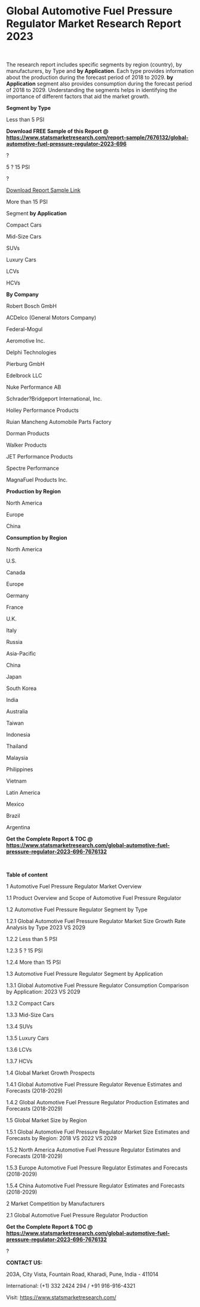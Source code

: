 <h1>Global Automotive Fuel Pressure Regulator Market Research Report 2023</h1><br/><p>The research report includes specific segments by region (country), by manufacturers, by Type and <strong>by Application</strong>. Each type provides information about the production during the forecast period of 2018 to 2029. <strong>by Application</strong> segment also provides consumption during the forecast period of 2018 to 2029. Understanding the segments helps in identifying the importance of different factors that aid the market growth.</p>
 
 
 
 <p><strong>Segment by Type</strong></p>
 
 
 
 <p>Less than 5 PSI</p>
 
 
 
 <div><b>Download FREE Sample of this Report @ <a href="https://www.statsmarketresearch.com/download-free-sample/7676132/global-automotive-fuel-pressure-regulator-2023-696">https://www.statsmarketresearch.com/report-sample/7676132/global-automotive-fuel-pressure-regulator-2023-696</a></b></div>
 
 
 
 <p>? </p>
 
 
 
 <p>5 ? 15 PSI</p>
 
 
 
 <p>? </p>
 
 
 
 <p><a href="https://www.statsmarketresearch.com/download-free-sample/7676132/global-automotive-fuel-pressure-regulator-2023-696">Download Report Sample Link</a></p>
 
 
 
 <p>More than 15 PSI</p>
 
 
 
 <p>Segment <strong>by Application</strong></p>
 
 
 
 <p>Compact Cars</p>
 
 
 
 <p>Mid-Size Cars</p>
 
 
 
 <p>SUVs</p>
 
 
 
 <p>Luxury Cars</p>
 
 
 
 <p>LCVs</p>
 
 
 
 <p>HCVs</p>
 
 
 
 <p><strong>By Company</strong></p>
 
 
 
 <p>Robert Bosch GmbH</p>
 
 
 
 <p>ACDelco (General Motors Company)</p>
 
 
 
 <p>Federal-Mogul</p>
 
 
 
 <p>Aeromotive Inc.</p>
 
 
 
 <p>Delphi Technologies</p>
 
 
 
 <p>Pierburg GmbH</p>
 
 
 
 <p>Edelbrock LLC</p>
 
 
 
 <p>Nuke Performance AB</p>
 
 
 
 <p>Schrader?Bridgeport International, Inc.</p>
 
 
 
 <p>Holley Performance Products</p>
 
 
 
 <p>Ruian Mancheng Automobile Parts Factory</p>
 
 
 
 <p>Dorman Products</p>
 
 
 
 <p>Walker Products</p>
 
 
 
 <p>JET Performance Products</p>
 
 
 
 <p>Spectre Performance</p>
 
 
 
 <p>MagnaFuel Products Inc.</p>
 
 
 
 <p><strong>Production by Region</strong></p>
 
 
 
 <p>North America</p>
 
 
 
 <p>Europe</p>
 
 
 
 <p>China</p>
 
 
 
 <p><strong>Consumption by Region</strong></p>
 
 
 
 <p>North America</p>
 
 
 
 <p>U.S.</p>
 
 
 
 <p>Canada</p>
 
 
 
 <p>Europe</p>
 
 
 
 <p>Germany</p>
 
 
 
 <p>France</p>
 
 
 
 <p>U.K.</p>
 
 
 
 <p>Italy</p>
 
 
 
 <p>Russia</p>
 
 
 
 <p>Asia-Pacific</p>
 
 
 
 <p>China</p>
 
 
 
 <p>Japan</p>
 
 
 
 <p>South Korea</p>
 
 
 
 <p>India</p>
 
 
 
 <p>Australia</p>
 
 
 
 <p>Taiwan</p>
 
 
 
 <p>Indonesia</p>
 
 
 
 <p>Thailand</p>
 
 
 
 <p>Malaysia</p>
 
 
 
 <p>Philippines</p>
 
 
 
 <p>Vietnam</p>
 
 
 
 <p>Latin America</p>
 
 
 
 <p>Mexico</p>
 
 
 
 <p>Brazil</p>
 
 
 
 <p>Argentina</p>
 
 
 
 <div><b>Get the Complete Report & TOC @ <a href="https://www.statsmarketresearch.com/global-automotive-fuel-pressure-regulator-2023-696-7676132">https://www.statsmarketresearch.com/global-automotive-fuel-pressure-regulator-2023-696-7676132</a></b></div>
 
 
 
 <p><br />
 
 <b>Table of content</b></p>
 
 
 
 <p>1 Automotive Fuel Pressure Regulator Market Overview<br />
 
 1.1 Product Overview and Scope of Automotive Fuel Pressure Regulator<br />
 
 1.2 Automotive Fuel Pressure Regulator Segment by Type<br />
 
 1.2.1 Global Automotive Fuel Pressure Regulator Market Size Growth Rate Analysis by Type 2023 VS 2029<br />
 
 1.2.2 Less than 5 PSI<br />
 
 1.2.3 5 ? 15 PSI<br />
 
 1.2.4 More than 15 PSI<br />
 
 1.3 Automotive Fuel Pressure Regulator Segment by Application<br />
 
 1.3.1 Global Automotive Fuel Pressure Regulator Consumption Comparison by Application: 2023 VS 2029<br />
 
 1.3.2 Compact Cars<br />
 
 1.3.3 Mid-Size Cars<br />
 
 1.3.4 SUVs<br />
 
 1.3.5 Luxury Cars<br />
 
 1.3.6 LCVs<br />
 
 1.3.7 HCVs<br />
 
 1.4 Global Market Growth Prospects<br />
 
 1.4.1 Global Automotive Fuel Pressure Regulator Revenue Estimates and Forecasts (2018-2029)<br />
 
 1.4.2 Global Automotive Fuel Pressure Regulator Production Estimates and Forecasts (2018-2029)<br />
 
 1.5 Global Market Size by Region<br />
 
 1.5.1 Global Automotive Fuel Pressure Regulator Market Size Estimates and Forecasts by Region: 2018 VS 2022 VS 2029<br />
 
 1.5.2 North America Automotive Fuel Pressure Regulator Estimates and Forecasts (2018-2029)<br />
 
 1.5.3 Europe Automotive Fuel Pressure Regulator Estimates and Forecasts (2018-2029)<br />
 
 1.5.4 China Automotive Fuel Pressure Regulator Estimates and Forecasts (2018-2029)<br />
 
 2 Market Competition by Manufacturers<br />
 
 2.1 Global Automotive Fuel Pressure Regulator Production</p>
 
 
 
 <div><b>Get the Complete Report & TOC @ <a href="https://www.statsmarketresearch.com/global-automotive-fuel-pressure-regulator-2023-696-7676132">https://www.statsmarketresearch.com/global-automotive-fuel-pressure-regulator-2023-696-7676132</a></b></div>
 
 
 
 <p>? </p>
 
 
 
 <p><b>CONTACT US:</b><br />
 
 203A, City Vista, Fountain Road, Kharadi, Pune, India - 411014<br />
 
 International: (+1) 332 2424 294 / +91 916-916-4321<br />
 
 Visit: <a href="https://www.statsmarketresearch.com/">https://www.statsmarketresearch.com/</a></p>